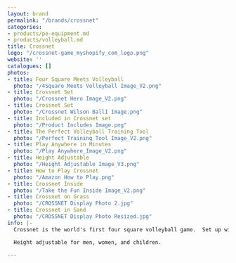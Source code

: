 ```yaml
---
layout: brand
permalink: "/brands/crossnet"
categories:
- products/pe-equipment.md
- products/volleyball.md
title: Crossnet
logo: "/crossnet-game_myshopify_com_logo.png"
website: ''
catalogues: []
photos:
- title: Four Square Meets Volleyball
  photo: "/4Square Meets Volleyball Image_V2.png"
- title: Crossnet Set
  photo: "/Crossnet Hero Image_V2.png"
- title: Crossnet Set
  photo: "/Crossnet Wilson BallI Image.png"
- title: Included in Crossnet set
  photo: "/Product Includes Image.png"
- title: The Perfect Volleyball Training Tool
  photo: "/Perfect Training Tool Image_V2.png"
- title: Play Anywhere in Minutes
  photo: "/Play Anywhere_Image_V2.png"
- title: Height Adjustable
  photo: "/Height Adjustable Image_V3.png"
- title: How to Play Crossnet
  photo: "/Amazon How to Play.png"
- title: Crossnet Inside
  photo: "/Take the Fun Inside Image_V2.png"
- title: Crossnet on Grass
  photo: "/CROSSNET Display Photo 2.jpg"
- title: Crossnet in Sand
  photo: "/CROSSNET Display Photo Resized.jpg"
info: |-
  Crossnet is the world's first four square volleyball game.  Set up within minutes in sand, grass, or indoors.

  Height adjustable for men, women, and children.

---
```

